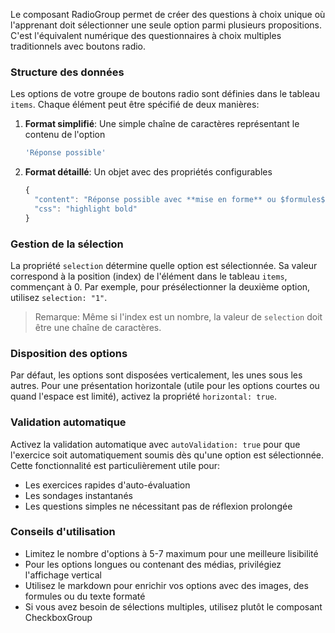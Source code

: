 Le composant RadioGroup permet de créer des questions à choix unique où l'apprenant doit sélectionner une seule option parmi plusieurs propositions. C'est l'équivalent numérique des questionnaires à choix multiples traditionnels avec boutons radio.

### Structure des données

Les options de votre groupe de boutons radio sont définies dans le tableau `items`. Chaque élément peut être spécifié de deux manières:

1. **Format simplifié**: Une simple chaîne de caractères représentant le contenu de l'option

   ```js
   'Réponse possible'
   ```

2. **Format détaillé**: Un objet avec des propriétés configurables
   ```js
   {
     "content": "Réponse possible avec **mise en forme** ou $formules$",  // Supporte le markdown
     "css": "highlight bold"                                            // Classes CSS optionnelles
   }
   ```

### Gestion de la sélection

La propriété `selection` détermine quelle option est sélectionnée. Sa valeur correspond à la position (index) de l'élément dans le tableau `items`, commençant à 0. Par exemple, pour présélectionner la deuxième option, utilisez `selection: "1"`.

> Remarque: Même si l'index est un nombre, la valeur de `selection` doit être une chaîne de caractères.

### Disposition des options

Par défaut, les options sont disposées verticalement, les unes sous les autres. Pour une présentation horizontale (utile pour les options courtes ou quand l'espace est limité), activez la propriété `horizontal: true`.

### Validation automatique

Activez la validation automatique avec `autoValidation: true` pour que l'exercice soit automatiquement soumis dès qu'une option est sélectionnée. Cette fonctionnalité est particulièrement utile pour:

- Les exercices rapides d'auto-évaluation
- Les sondages instantanés
- Les questions simples ne nécessitant pas de réflexion prolongée

### Conseils d'utilisation

- Limitez le nombre d'options à 5-7 maximum pour une meilleure lisibilité
- Pour les options longues ou contenant des médias, privilégiez l'affichage vertical
- Utilisez le markdown pour enrichir vos options avec des images, des formules ou du texte formaté
- Si vous avez besoin de sélections multiples, utilisez plutôt le composant CheckboxGroup
